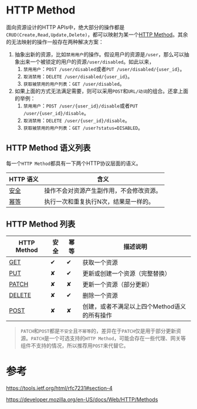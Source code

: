 # HTTP Method

面向资源设计的HTTP APIs中，绝大部分的操作都是`CRUD(Create,Read,Update,Delete)`，都可以映射为某一个[HTTP Method]。其余的无法映射的操作一般存在两种解决方案：

1. 抽象出新的资源，比如`禁用用户`的操作。假设用户的资源是`/user`，那么可以抽象出来一个被锁定的用户的资源`/user/disabled`。如此以来，
   1. `禁用用户`：`POST /user/disabled`或者`PUT /user/disabled/{user_id}`。
   2. `取消禁用`：`DELETE /user/disabled/{user_id}`。
   3. `获取被禁用的用户列表`：`GET /user/disabled`。
2. 如果上面的方式无法满足需要，则可以采用`POST`和`URL/动词`的组合。还拿上面的举例：
   1. `禁用用户`：`POST /user/{user_id}/disable`或者`PUT /user/{user_id}/disable`。
   2. `取消禁用`：`DELETE /user/{user_id}/disable`。
   3. `获取被禁用的用户列表`：`GET /user?status=DISABLED`。

## HTTP Method 语义列表

每一个`HTTP Method`都具有一下两个HTTP协议层面的语义。

| HTTP 语义 | 含义 |
|----------|-----|
| [安全]    | 操作不会对资源产生副作用，不会修改资源。|
| [幂等]    | 执行一次和重复执行N次，结果是一样的。|

## HTTP Method 列表

| HTTP Method | 安全 | 幂等 | 描述说明  |
|-------------|-----|-----|----------|
| [GET]       | ✔   | ✔   | 获取一个资源 | 
| [PUT]       | ✘   | ✔   | 更新或创建一个资源（完整替换） | 
| [PATCH]     | ✘   | ✘   | 更新一个资源（部分更新） | 
| [DELETE]    | ✘   | ✔   | 删除一个资源 |
| [POST]      | ✘   | ✘   | 创建，或者不满足以上四个Method语义的所有操作 |

>`PATCH`和`POST`都是`不安全`且`不幂等`的，差异在于`PATCH`仅是用于部分更新资源。`PATCH`是一个可选支持的`HTTP Method`，可能会存在一些代理、网关等组件不支持的情况，所以推荐用`POST`来代替它。

# 参考

https://tools.ietf.org/html/rfc7231#section-4

https://developer.mozilla.org/en-US/docs/Web/HTTP/Methods


[HTTP Method]:https://tools.ietf.org/html/rfc7231#section-4

[安全]:https://tools.ietf.org/html/rfc7231#section-4.2.1

[幂等]:https://tools.ietf.org/html/rfc7231#section-4.2.2

[GET]:https://tools.ietf.org/html/rfc7231#section-4.3.1

[POST]:https://tools.ietf.org/html/rfc7231#section-4.3.3

[PUT]:https://tools.ietf.org/html/rfc7231#section-4.3.4

[DELETE]:https://tools.ietf.org/html/rfc7231#section-4.3.5

[PATCH]:https://tools.ietf.org/html/rfc5789
